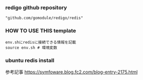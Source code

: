 ### redigo github repository

`"github.com/gomodule/redigo/redis"`

### HOW TO USE THIS template

```
env.shにredisに接続できる情報を記載
source env.sh # 環境変数
```

### ubuntu redis install

参考記事
https://symfoware.blog.fc2.com/blog-entry-2175.html
